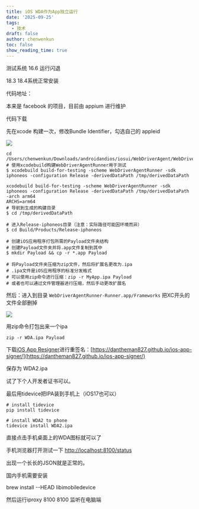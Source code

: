 ```yaml
---
title: iOS WDA作为App独立运行
date: '2025-09-25'
tags:
  - 技术
draft: false
author: chenwenkun
toc: false
show_reading_time: true
---
```

测试系统 16.6 运行闪退

18.3 18.4系统正常安装

代码地址：

本来是 facebook 的项目，目前由 appium 进行维护

代码下载

先在xcode 构建一次，修改Bundle Identifier，勾选自己的 appleid

![](https://prod-files-secure.s3.us-west-2.amazonaws.com/c205fb54-92b2-4987-8be3-972b67d27acc/cb756a73-27bc-4b0d-951a-858df3344b59/image.png?X-Amz-Algorithm=AWS4-HMAC-SHA256&X-Amz-Content-Sha256=UNSIGNED-PAYLOAD&X-Amz-Credential=ASIAZI2LB466RW62BMNZ%2F20251021%2Fus-west-2%2Fs3%2Faws4_request&X-Amz-Date=20251021T181516Z&X-Amz-Expires=3600&X-Amz-Security-Token=IQoJb3JpZ2luX2VjEGIaCXVzLXdlc3QtMiJGMEQCIDCPWP9b3eszY%2FrlW6Gnon4KmeGRzgVE39YVvfBsKeWxAiADGk8ab55B3t7xrq5yhAC%2Bw%2BNsrVvgfNMjZ4f9hGtGGSr%2FAwgbEAAaDDYzNzQyMzE4MzgwNSIMWeWlCx5ft5SPLAHoKtwD9jkE8caJQD0sLcTYaBdCm%2BEyqbwn0%2FqGFoXH0VVIRhsuNIq4Whw6Z1lJsVMOjL35dK1ofDITUViifd186P3bQkaGyjXa0EHp5bgbLLzCWHFdgI8B4PakFbYR4O%2BE1xVTHBEIF5pfI4Y4NymKzGckHw1KpIbbYJ%2Bn4abUg8rOxrz5nV5G%2F6NSDJvzn%2FgEzReMfNuejvA1nuVdFf%2F9GWus%2Bpv2b0IEUGeZMOr5LG1fhww0iNU7il243abdP8oTgVmdsQSQAVCJ1SXYQciFfawzL5qdLxhkRPxe4FdHiXI%2BKQfcJB8Jl2fDHlfQUYYSTu0Xv6DEvM8vQwhQXsXhdiBGKe%2Fc5tXCzUkAcaEFcoRWbjYQD%2FPzDbeYaaac2PRDhUPCS6zoyicz3z8Wp06XK%2F99S3cFvVyRwNJNmfgNLOZass%2F5nFR4712U7baHn%2BoP2p35lqqmBSeHwYhU7sfxLwISe8%2Bgu4JKtRamn%2FvSTQIrUs%2F3cH1tkPDP1%2FtjffE2bJwjlWs8nrXRpoB8%2Bn%2BxnUcRzgtUYMX9nOx0L5LW7jEK9WBJBULXprsIxNrpkPuXTseO3Uy4tq38sH8bHzNBF6hWRmpyAauGFCfzdD1H%2BXzTWQkhayQSs3zy7xb2vFEwhIrfxwY6pgFcZjRFuMHJXVy0cq8qIwlHLYe51%2F2%2BCOlJDgkqL7IUEwzXwQajkkdyDbXj%2BEij84dQWiWhPzGCsrXDCifXrdrM%2BA63%2BI3tjZjmTRnPLLlfSBHNoSKQay75XqVTxEJ8bK5YJDVWSwefRrgwW7ujyeJm9E52uThRttBIqjrroptt%2BVRPY3jO4YHqUrWqm2ozPtCciBMRxUlBbBciasQdXLeC3%2BRbxqFM&X-Amz-Signature=f08847f7316ff97e12825b98c90f669ff0229ad0c077dc193f4bc723fc8b717a&X-Amz-SignedHeaders=host&x-amz-checksum-mode=ENABLED&x-id=GetObject)

```shell
cd /Users/chenwenkun/Downloads/androidandios/iosui/WebDriverAgent/WebDriverAgent
# 使用xcodebuild构建WebDriverAgentRunner用于测试
$ xcodebuild build-for-testing -scheme WebDriverAgentRunner -sdk iphoneos -configuration Release -derivedDataPath /tmp/derivedDataPath

xcodebuild build-for-testing -scheme WebDriverAgentRunner -sdk iphoneos -configuration Release -derivedDataPath /tmp/derivedDataPath -arch arm64
ARCHS=arm64
# 导航到生成的构建目录
$ cd /tmp/derivedDataPath

# 进入Release-iphoneos目录（注意：实际路径可能因环境而异）
$ cd Build/Products/Release-iphoneos

# 创建iOS应用程序打包所需的Payload文件夹结构
# 创建Payload文件夹并将.app文件复制到其中
$ mkdir Payload && cp -r *.app Payload

# 将Payload文件夹压缩为zip文件，然后将扩展名更改为.ipa
# .ipa文件是iOS应用程序的标准分发格式
# 可以使用zip命令进行压缩：zip -r MyApp.ipa Payload
# 或者也可以通过文件管理器进行压缩，然后手动更改扩展名
```

然后：进入到目录 `WebDriverAgentRunner-Runner.app/Frameworks` 把XC开头的文件全部删掉

![](https://prod-files-secure.s3.us-west-2.amazonaws.com/c205fb54-92b2-4987-8be3-972b67d27acc/358b8d2b-1bfe-4fb9-beb5-83e1de5f201e/image.png?X-Amz-Algorithm=AWS4-HMAC-SHA256&X-Amz-Content-Sha256=UNSIGNED-PAYLOAD&X-Amz-Credential=ASIAZI2LB466RW62BMNZ%2F20251021%2Fus-west-2%2Fs3%2Faws4_request&X-Amz-Date=20251021T181516Z&X-Amz-Expires=3600&X-Amz-Security-Token=IQoJb3JpZ2luX2VjEGIaCXVzLXdlc3QtMiJGMEQCIDCPWP9b3eszY%2FrlW6Gnon4KmeGRzgVE39YVvfBsKeWxAiADGk8ab55B3t7xrq5yhAC%2Bw%2BNsrVvgfNMjZ4f9hGtGGSr%2FAwgbEAAaDDYzNzQyMzE4MzgwNSIMWeWlCx5ft5SPLAHoKtwD9jkE8caJQD0sLcTYaBdCm%2BEyqbwn0%2FqGFoXH0VVIRhsuNIq4Whw6Z1lJsVMOjL35dK1ofDITUViifd186P3bQkaGyjXa0EHp5bgbLLzCWHFdgI8B4PakFbYR4O%2BE1xVTHBEIF5pfI4Y4NymKzGckHw1KpIbbYJ%2Bn4abUg8rOxrz5nV5G%2F6NSDJvzn%2FgEzReMfNuejvA1nuVdFf%2F9GWus%2Bpv2b0IEUGeZMOr5LG1fhww0iNU7il243abdP8oTgVmdsQSQAVCJ1SXYQciFfawzL5qdLxhkRPxe4FdHiXI%2BKQfcJB8Jl2fDHlfQUYYSTu0Xv6DEvM8vQwhQXsXhdiBGKe%2Fc5tXCzUkAcaEFcoRWbjYQD%2FPzDbeYaaac2PRDhUPCS6zoyicz3z8Wp06XK%2F99S3cFvVyRwNJNmfgNLOZass%2F5nFR4712U7baHn%2BoP2p35lqqmBSeHwYhU7sfxLwISe8%2Bgu4JKtRamn%2FvSTQIrUs%2F3cH1tkPDP1%2FtjffE2bJwjlWs8nrXRpoB8%2Bn%2BxnUcRzgtUYMX9nOx0L5LW7jEK9WBJBULXprsIxNrpkPuXTseO3Uy4tq38sH8bHzNBF6hWRmpyAauGFCfzdD1H%2BXzTWQkhayQSs3zy7xb2vFEwhIrfxwY6pgFcZjRFuMHJXVy0cq8qIwlHLYe51%2F2%2BCOlJDgkqL7IUEwzXwQajkkdyDbXj%2BEij84dQWiWhPzGCsrXDCifXrdrM%2BA63%2BI3tjZjmTRnPLLlfSBHNoSKQay75XqVTxEJ8bK5YJDVWSwefRrgwW7ujyeJm9E52uThRttBIqjrroptt%2BVRPY3jO4YHqUrWqm2ozPtCciBMRxUlBbBciasQdXLeC3%2BRbxqFM&X-Amz-Signature=736f334b75033296652f17c811ed4a86eaa769bd6995ae31f51967aef4f63f9a&X-Amz-SignedHeaders=host&x-amz-checksum-mode=ENABLED&x-id=GetObject)

用zip命令打包出来一个ipa

```shell
zip -r WDA.ipa Payload
```

下载[iOS App Resigner](https://zhida.zhihu.com/search?content_id=237756070&content_type=Article&match_order=1&q=iOS%20App%20Resigner&zd_token=eyJhbGciOiJIUzI1NiIsInR5cCI6IkpXVCJ9.eyJpc3MiOiJ6aGlkYV9zZXJ2ZXIiLCJleHAiOjE3NDQzNTQ0ODAsInEiOiJpT1MgQXBwIFJlc2lnbmVyIiwiemhpZGFfc291cmNlIjoiZW50aXR5IiwiY29udGVudF9pZCI6MjM3NzU2MDcwLCJjb250ZW50X3R5cGUiOiJBcnRpY2xlIiwibWF0Y2hfb3JkZXIiOjEsInpkX3Rva2VuIjpudWxsfQ.XGwOKX0ujlvhojSuRT3SlA0sDFnQK-FxDJr60CX6YqU&zhida_source=entity)进行重签名：[https://dantheman827.github.io/ios-app-signer/](https://dantheman827.github.io/ios-app-signer/)

保存为 WDA2.ipa

试了下个人开发者证书可以。

最后用tidevice把IPA装到手机上（iOS17也可以）

```shell
# install tidevice
pip install tidevice

# install WDA2 to phone
tidevice install WDA2.ipa
```

直接点击手机桌面上的WDA图标就可以了

手机浏览器打开测试一下 [http://localhost:8100/status](http://localhost:8100/status)

出现一个长长的JSON就是正常的。

国内手机需要安装

brew install --HEAD libimobiledevice

然后运行iproxy 8100 8100 监听在电脑端
